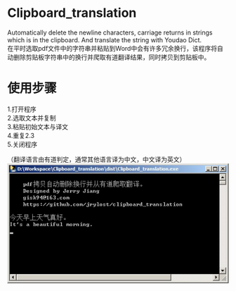 # Clipboard_translation
Automatically delete the newline characters, carriage returns in strings which is in the clipboard. And translate the string with Youdao Dict.    
在平时选取pdf文件中的字符串并粘贴到Word中会有许多冗余换行，该程序将自动删除剪贴板字符串中的换行并爬取有道翻译结果，同时拷贝到剪贴板中。


# 使用步骤
1.打开程序  
2.选取文本并复制  
3.粘贴初始文本与译文  
4.重复2.3  
5.关闭程序  

（翻译语言由有道判定，通常其他语言译为中文，中文译为英文）
![image1](https://github.com/jrylost/hd/blob/master/20190227.jpg)
